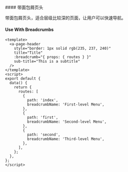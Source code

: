<cn>
#### 带面包屑页头 

带面包屑页头，适合层级比较深的页面，让用户可以快速导航。
</cn>
<us>
#### Use With Breadcrumbs
</us>

```tpl
<template>
  <a-page-header
    style="border: 1px solid rgb(235, 237, 240)"
    title="Title"
    :breadcrumb="{ props: { routes } }"
    sub-title="This is a subtitle"
  />
</template>
<script>
export default {
  data() {
    return {
      routes: [
        {
          path: 'index',
          breadcrumbName: 'First-level Menu',
        },
        {
          path: 'first',
          breadcrumbName: 'Second-level Menu',
        },
        {
          path: 'second',
          breadcrumbName: 'Third-level Menu',
        },
      ],
    };
  },
};
</script>
```